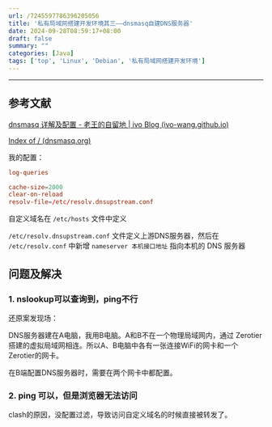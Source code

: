 ```yaml
---
url: /7245597786396205056
title: '私有局域网搭建开发环境其三——dnsmasq自建DNS服务器'
date: 2024-09-28T08:59:17+08:00
draft: false
summary: ""
categories: [Java]
tags: ['top', 'Linux', 'Debian', '私有局域网搭建开发环境']
---
```


<hr>

## 参考文献

[dnsmasq 详解及配置 - 老王的自留地 | ivo Blog (ivo-wang.github.io)](https://ivo-wang.github.io/2018/06/02/dnsmasq-详解及配置/)

[Index of / (dnsmasq.org)](https://dnsmasq.org/)

我的配置：

```conf
log-queries

cache-size=2000
clear-on-reload
resolv-file=/etc/resolv.dnsupstream.conf
```

自定义域名在 `/etc/hosts` 文件中定义

`/etc/resolv.dnsupstream.conf` 文件定义上游DNS服务器，然后在 `/etc/resolv.conf` 中新增 `nameserver 本机接口地址` 指向本机的 DNS 服务器



## 问题及解决

### 1. nslookup可以查询到，ping不行

还原案发现场：

DNS服务器建在A电脑，我用B电脑。A和B不在一个物理局域网内，通过 Zerotier 搭建的虚拟局域网相连。所以A、B电脑中各有一张连接WiFi的网卡和一个Zerotier的网卡。

在B端配置DNS服务器时，需要在两个网卡中都配置。

### 2. ping 可以，但是浏览器无法访问

clash的原因，没配置过滤，导致访问自定义域名的时候直接被转发了。

